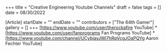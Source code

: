 +++
title = "Creative Engineering Youtube Channels"
draft = false
tags = []
date = 08/30/2022

[Article]
startDate = ""
endDate = ""
contributors = ["The 64th Gamer"]
gallery = []
+++
[https://www.youtube.com/user/therockafire YouTube]
*[https://www.youtube.com/user/fanprograms Fan Programs YouTube]
*[https://www.youtube.com/channel/UCybjavJWl7hRpVcgJOaPQYg Aaron Fechter YouTube]